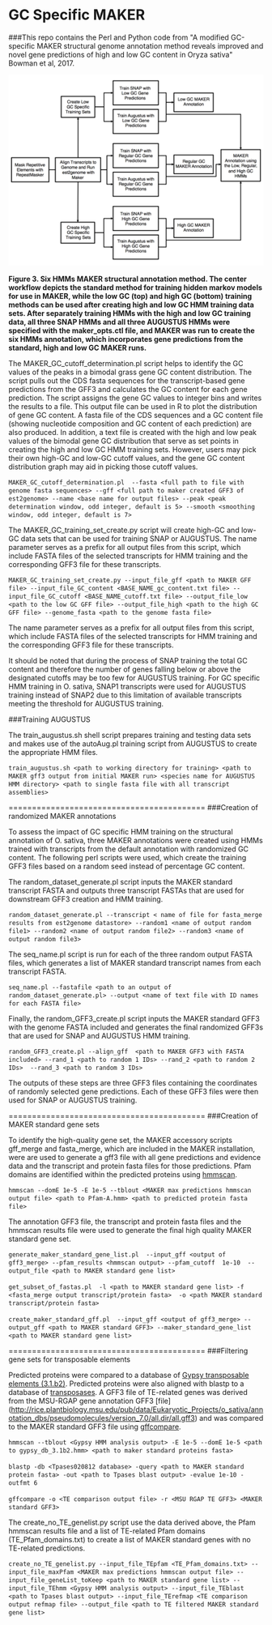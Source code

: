 # GC Specific MAKER
###This repo contains the Perl and Python code from "A modified GC-specific MAKER structural genome annotation method reveals improved and novel gene predictions of high and low GC content in Oryza sativa" Bowman et al, 2017.

![GC MAKER](https://github.com/Childs-Lab/GC_specific_MAKER/blob/master/gc_paper_Figure_3.png "GC Specific MAKER")

**Figure 3. Six HMMs MAKER structural annotation method. The center workflow depicts the standard method for training hidden markov models for use in MAKER, while the low GC (top) and high GC (bottom) training methods can be used after creating high and low GC HMM training data sets. After separately training HMMs with the high and low GC training data, all three SNAP HMMs and all three AUGUSTUS HMMs were specified with the maker_opts.ctl file, and MAKER was run to create the six HMMs annotation, which incorporates gene predictions from the standard, high and low GC MAKER runs.**

The MAKER_GC_cutoff_determination.pl script helps to identify the GC values of the peaks in a bimodal grass gene GC content distribution. The script pulls out the CDS fasta sequences for the transcript-based gene predictions from the GFF3 and calculates the GC content for each gene prediction.  The script assigns the gene GC values to integer bins and writes the results to a file. This output file can be used in R to plot the distribution of gene GC content. A fasta file of the CDS sequences and a GC content file (showing nucleotide composition and GC content of each prediction) are also produced. In addition, a text file is created with the high and low peak values of the bimodal gene GC distribution that serve as set points in creating the high and low GC HMM training sets. However, users may pick their own high-GC and low-GC cutoff values, and the gene GC content distribution graph may aid in picking those cutoff values.

```
MAKER_GC_cutoff_determination.pl  --fasta <full path to file with genome fasta sequences> --gff <full path to maker created GFF3 of est2genome> --name <base name for output files> --peak <peak determination window, odd integer, default is 5> --smooth <smoothing window, odd integer, default is 7>
```
The MAKER_GC_training_set_create.py script will create high-GC and low-GC data sets that can be used for training SNAP or AUGUSTUS. The name parameter serves as a prefix for all output files from this script, which include FASTA files of the selected transcripts for HMM training and the corresponding GFF3 file for these transcripts. 

```
MAKER_GC_training_set_create.py --input_file_gff <path to MAKER GFF file> --input_file_GC_content <BASE_NAME_gc_content.txt file> --input_file_GC_cutoff <BASE_NAME_cutoff.txt file> --output_file_low <path to the low GC GFF file> --output_file_high <path to the high GC GFF file> --genome_fasta <path to the genome fasta file>
```
The name parameter serves as a prefix for all output files from this script, which include FASTA files of the selected transcripts for HMM training and the corresponding GFF3 file for these transcripts. 

It should be noted that during the process of SNAP training the total GC content and therefore the number of genes falling below or above the designated cutoffs may be too few for AUGUSTUS training. For GC specific HMM training in O. sativa, SNAP1 transcripts were used for AUGUSTUS training instead of SNAP2 due to this limitation of available transcripts meeting the threshold for AUGUSTUS training. 

###Training AUGUSTUS 

The train_augustus.sh shell script prepares training and testing data sets and makes use of the autoAug.pl training script from AUGUSTUS to create the appropriate HMM files.  

```
train_augustus.sh <path to working directory for training> <path to MAKER gff3 output from initial MAKER run> <species name for AUGUSTUS HMM directory> <path to single fasta file with all transcript assemblies>
```

==========================================
###Creation of randomized MAKER annotations

To assess the impact of GC specific HMM training on the structural annotation of O. sativa, three MAKER annotations were created using HMMs trained with transcripts from the default annotation with randomized GC content. The following perl scripts were used, which create the training GFF3 files based on a random seed instead of percentage GC content. 

The random_dataset_generate.pl script inputs the MAKER standard transcript FASTA and outputs three transcript FASTAs that are used for downstream GFF3 creation and HMM training.

```
random_dataset_generate.pl --transcript < name of file for fasta_merge results from est2genome datastore> --random1 <name of output random file1> --random2 <name of output random file2> --random3 <name of output random file3>
```
The seq_name.pl script is run for each of the three random output FASTA files, which generates a list of MAKER standard transcript names from each transcript FASTA.
```
seq_name.pl --fastafile <path to an output of random_dataset_generate.pl> --output <name of text file with ID names for each FASTA file>
```
Finally, the random_GFF3_create.pl script inputs the MAKER standard GFF3 with the genome FASTA included and generates the final randomized GFF3s that are used for SNAP and AUGUSTUS HMM training. 
```
random_GFF3_create.pl --align_gff  <path to MAKER GFF3 with FASTA included> --rand_1 <path to random 1 IDs> --rand_2 <path to random 2 IDs>  --rand_3 <path to random 3 IDs>
```
The outputs of these steps are three GFF3 files containing the coordinates of randomly selected gene predictions. Each of these GFF3 files were then used for SNAP or AUGUSTUS training. 

==========================================
###Creation of MAKER standard gene sets

To identify the high-quality gene set, the MAKER accessory scripts gff_merge and fasta_merge, which are included in the MAKER installation, were are used to generate a gff3 file with all gene predictions and evidence data and the transcript and protein fasta files for those predictions.  Pfam domains are identified within the predicted proteins using [hmmscan](https://www.ebi.ac.uk/interpro/search/sequence-search). 

```
hmmscan --domE 1e-5 -E 1e-5 --tblout <MAKER max predictions hmmscan output file> <path to Pfam-A.hmm> <path to predicted protein fasta file>
```
The annotation GFF3 file, the transcript and protein fasta files and the hmmscan results file were used to generate the final high quality MAKER standard gene set. 

```
generate_maker_standard_gene_list.pl  --input_gff <output of gff3_merge> --pfam_results <hmmscan output> --pfam_cutoff  1e-10  --output_file <path to MAKER standard gene list>

get_subset_of_fastas.pl  -l <path to MAKER standard gene list> -f <fasta_merge output transcript/protein fasta>  -o <path MAKER standard transcript/protein fasta>

create_maker_standard_gff.pl  --input_gff <output of gff3_merge> --output_gff <path to MAKER standard GFF3> --maker_standard_gene_list <path to MAKER standard gene list>
```
==========================================
###Filtering gene sets for transposable elements

Predicted proteins were compared to a database of [Gypsy transposable elements (3.1.b2)](http://gydb.org/index.php/Collection_alignments).  Predicted proteins were also aligned with blastp to a database of [transposases]( http://weatherby.genetics.utah.edu/MAKER/wiki/index.php/Repeat_Library_Construction-Advanced). A GFF3 file of TE-related genes was derived from the MSU-RGAP gene annotation GFF3 [file] (http://rice.plantbiology.msu.edu/pub/data/Eukaryotic_Projects/o_sativa/annotation_dbs/pseudomolecules/version_7.0/all.dir/all.gff3) and was compared to the MAKER standard GFF3 file using [gffcompare](https://github.com/gpertea/gffcompare).

```
hmmscan --tblout <Gypsy HMM analysis output> -E 1e-5 --domE 1e-5 <path to gypsy_db_3.1b2.hmm> <path to maker standard proteins fasta> 

blastp -db <Tpases020812 database> -query <path to MAKER standard protein fasta> -out <path to Tpases blast output> -evalue 1e-10 -outfmt 6 

gffcompare -o <TE comparison output file> -r <MSU RGAP TE GFF3> <MAKER standard GFF3>
```
The create_no_TE_genelist.py script use the data derived above, the Pfam hmmscan results file and a list of TE-related Pfam domains (TE_Pfam_domains.txt) to create a list of MAKER standard genes with no TE-related predictions.

```
create_no_TE_genelist.py --input_file_TEpfam <TE_Pfam_domains.txt> --input_file_maxPfam <MAKER max predictions hmmscan output file> --input_file_geneList_toKeep <path to MAKER standard gene list> --input_file_TEhmm <Gypsy HMM analysis output> --input_file_TEblast <path to Tpases blast output> --input_file_TErefmap <TE comparison output refmap file> --output_file <path to TE filtered MAKER standard gene list>
```















